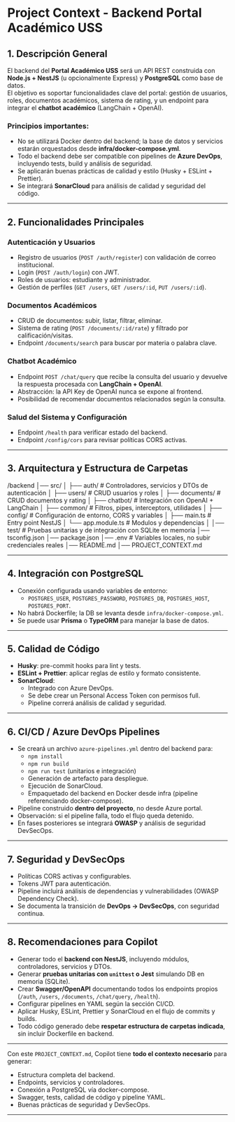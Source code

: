 # Project Context - Backend Portal Académico USS

## 1. Descripción General
El backend del **Portal Académico USS** será un API REST construida con **Node.js + NestJS** (u opcionalmente Express) y **PostgreSQL** como base de datos.  
El objetivo es soportar funcionalidades clave del portal: gestión de usuarios, roles, documentos académicos, sistema de rating, y un endpoint para integrar el **chatbot académico** (LangChain + OpenAI).

### Principios importantes:
- No se utilizará Docker dentro del backend; la base de datos y servicios estarán orquestados desde **infra/docker-compose.yml**.
- Todo el backend debe ser compatible con pipelines de **Azure DevOps**, incluyendo tests, build y análisis de seguridad.
- Se aplicarán buenas prácticas de calidad y estilo (Husky + ESLint + Prettier).
- Se integrará **SonarCloud** para análisis de calidad y seguridad del código.

---

## 2. Funcionalidades Principales

### Autenticación y Usuarios
- Registro de usuarios (`POST /auth/register`) con validación de correo institucional.
- Login (`POST /auth/login`) con JWT.
- Roles de usuarios: estudiante y administrador.
- Gestión de perfiles (`GET /users`, `GET /users/:id`, `PUT /users/:id`).

### Documentos Académicos
- CRUD de documentos: subir, listar, filtrar, eliminar.
- Sistema de rating (`POST /documents/:id/rate`) y filtrado por calificación/visitas.
- Endpoint `/documents/search` para buscar por materia o palabra clave.

### Chatbot Académico
- Endpoint `POST /chat/query` que recibe la consulta del usuario y devuelve la respuesta procesada con **LangChain + OpenAI**.
- Abstracción: la API Key de OpenAI nunca se expone al frontend.
- Posibilidad de recomendar documentos relacionados según la consulta.

### Salud del Sistema y Configuración
- Endpoint `/health` para verificar estado del backend.
- Endpoint `/config/cors` para revisar políticas CORS activas.

---

## 3. Arquitectura y Estructura de Carpetas

/backend
│── src/
│ ├── auth/ # Controladores, servicios y DTOs de autenticación
│ ├── users/ # CRUD usuarios y roles
│ ├── documents/ # CRUD documentos y rating
│ ├── chatbot/ # Integración con OpenAI + LangChain
│ ├── common/ # Filtros, pipes, interceptors, utilidades
│ ├── config/ # Configuración de entorno, CORS y variables
│ ├── main.ts # Entry point NestJS
│ └── app.module.ts # Modulos y dependencias
│
│── test/ # Pruebas unitarias y de integración con SQLite en memoria
│── tsconfig.json
│── package.json
│── .env # Variables locales, no subir credenciales reales
│── README.md
│── PROJECT_CONTEXT.md


---

## 4. Integración con PostgreSQL
- Conexión configurada usando variables de entorno:
  - `POSTGRES_USER`, `POSTGRES_PASSWORD`, `POSTGRES_DB`, `POSTGRES_HOST`, `POSTGRES_PORT`.
- No habrá Dockerfile; la DB se levanta desde `infra/docker-compose.yml`.
- Se puede usar **Prisma** o **TypeORM** para manejar la base de datos.

---

## 5. Calidad de Código
- **Husky**: pre-commit hooks para lint y tests.
- **ESLint + Prettier**: aplicar reglas de estilo y formato consistente.
- **SonarCloud**:
  - Integrado con Azure DevOps.
  - Se debe crear un Personal Access Token con permisos full.
  - Pipeline correrá análisis de calidad y seguridad.

---

## 6. CI/CD / Azure DevOps Pipelines
- Se creará un archivo `azure-pipelines.yml` dentro del backend para:
  - `npm install`
  - `npm run build`
  - `npm run test` (unitarios e integración)
  - Generación de artefacto para despliegue.
  - Ejecución de SonarCloud.
  - Empaquetado del backend en Docker desde infra (pipeline referenciando docker-compose).
- Pipeline construido **dentro del proyecto**, no desde Azure portal.
- Observación: si el pipeline falla, todo el flujo queda detenido.
- En fases posteriores se integrará **OWASP** y análisis de seguridad DevSecOps.

---

## 7. Seguridad y DevSecOps
- Políticas CORS activas y configurables.
- Tokens JWT para autenticación.
- Pipeline incluirá análisis de dependencias y vulnerabilidades (OWASP Dependency Check).
- Se documenta la transición de **DevOps → DevSecOps**, con seguridad continua.

---

## 8. Recomendaciones para Copilot
- Generar todo el **backend con NestJS**, incluyendo módulos, controladores, servicios y DTOs.  
- Generar **pruebas unitarias con `unittest` o Jest** simulando DB en memoria (SQLite).  
- Crear **Swagger/OpenAPI** documentando todos los endpoints propios (`/auth`, `/users`, `/documents`, `/chat/query`, `/health`).  
- Configurar pipelines en YAML según la sección CI/CD.  
- Aplicar Husky, ESLint, Prettier y SonarCloud en el flujo de commits y builds.  
- Todo código generado debe **respetar estructura de carpetas indicada**, sin incluir Dockerfile en backend.

---

Con este `PROJECT_CONTEXT.md`, Copilot tiene **todo el contexto necesario** para generar:  
- Estructura completa del backend.  
- Endpoints, servicios y controladores.  
- Conexión a PostgreSQL vía docker-compose.  
- Swagger, tests, calidad de código y pipeline YAML.  
- Buenas prácticas de seguridad y DevSecOps.

---
